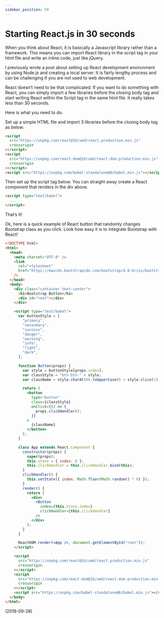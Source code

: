 ```yaml
---
sidebar_position: 59
---
```


# Starting React.js in 30 seconds

When you think about React, it is basically a Javascript library rather than a framework. This means you can import React library in the script tag in your html file and write an inline code, just like jQuery.

I previously wrote a post about setting up React development environment by using Node.js and creating a local server. It is fairly lengthy process and can be challenging if you are not used to web development.

React doesn’t need to be that complicated. If you want to do something with React, you can simply import a few libraries before the closing body tag and start writing React within the Script tag in the same html file. It really takes less than 30 seconds.

Here is what you need to do.

Set up a simple HTML file and import 3 libraries before the closing body tag as below.

```html
<script
  src="https://unpkg.com/react@16/umd/react.production.min.js"
  crossorigin
></script>
<script
  src="https://unpkg.com/react-dom@16/umd/react-dom.production.min.js"
  crossorigin
></script>
<script src="https://unpkg.com/babel-standalone@6/babel.min.js"></script>
```

Then set up the script tag below. You can straight away create a React component that renders in the div above.

```html
<script type="text/babel">
  ...
</script>
```

That’s it!

Ok, here is a quick example of React button that randomly changes Bootstrap class as you click. Look how easy it is to integrate Bootstrap with React!

```html
<!DOCTYPE html>
<html>
  <head>
    <meta charset="UTF-8" />
    <link
      rel="stylesheet"
      href="https://maxcdn.bootstrapcdn.com/bootstrap/4.0.0/css/bootstrap.min.css"
    />
  </head>
  <body>
    <div class="container text-center">
      <h1>Bootstrap Button</h1>
      <div id="root"></div>
    </div>

    <script type="text/babel">
      var buttonStyle = [
        "primary",
        "secondary",
        "success",
        "danger",
        "warning",
        "info",
        "light",
        "dark",
      ];

      function Button(props) {
        var style = buttonStyle[props.index];
        var classStyle = "btn btn-" + style;
        var className = style.charAt(0).toUpperCase() + style.slice(1);

        return (
          <button
            type="button"
            class={classStyle}
            onClick={() => {
              props.clickHandler();
            }}
          >
            {className}
          </button>
        );
      }

      class App extends React.Component {
        constructor(props) {
          super(props);
          this.state = { index: 0 };
          this.clickHandler = this.clickHandler.bind(this);
        }
        clickHandler() {
          this.setState({ index: Math.floor(Math.random() * 8) });
        }
        render() {
          return (
            <div>
              <Button
                index={this.state.index}
                clickHandler={this.clickHandler}
              />
            </div>
          );
        }
      }

      ReactDOM.render(<App />, document.getElementById("root"));
    </script>

    <script
      src="https://unpkg.com/react@16/umd/react.production.min.js"
      crossorigin
    ></script>
    <script
      src="https://unpkg.com/react-dom@16/umd/react-dom.production.min.js"
      crossorigin
    ></script>
    <script src="https://unpkg.com/babel-standalone@6/babel.min.js"></script>
  </body>
</html>
```

(2018-09-28)
